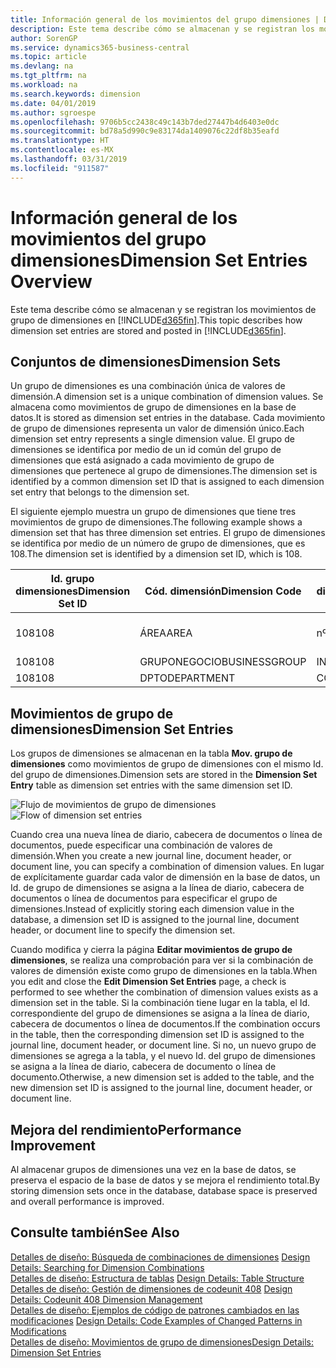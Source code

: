 ```yaml
---
title: Información general de los movimientos del grupo dimensiones | Documentos de Microsoft
description: Este tema describe cómo se almacenan y se registran los movimientos de grupo de dimensiones en Dynamics 365.
author: SorenGP
ms.service: dynamics365-business-central
ms.topic: article
ms.devlang: na
ms.tgt_pltfrm: na
ms.workload: na
ms.search.keywords: dimension
ms.date: 04/01/2019
ms.author: sgroespe
ms.openlocfilehash: 9706b5cc2438c49c143b7ded27447b4d6403e0dc
ms.sourcegitcommit: bd78a5d990c9e83174da1409076c22df8b35eafd
ms.translationtype: HT
ms.contentlocale: es-MX
ms.lasthandoff: 03/31/2019
ms.locfileid: "911587"
---
```

# <a name="dimension-set-entries-overview"></a><span data-ttu-id="23927-103">Información general de los movimientos del grupo dimensiones</span><span class="sxs-lookup"><span data-stu-id="23927-103">Dimension Set Entries Overview</span></span>
<span data-ttu-id="23927-104">Este tema describe cómo se almacenan y se registran los movimientos de grupo de dimensiones en [!INCLUDE[d365fin](includes/d365fin_md.md)].</span><span class="sxs-lookup"><span data-stu-id="23927-104">This topic describes how dimension set entries are stored and posted in [!INCLUDE[d365fin](includes/d365fin_md.md)].</span></span>  

## <a name="dimension-sets"></a><span data-ttu-id="23927-105">Conjuntos de dimensiones</span><span class="sxs-lookup"><span data-stu-id="23927-105">Dimension Sets</span></span>  
<span data-ttu-id="23927-106">Un grupo de dimensiones es una combinación única de valores de dimensión.</span><span class="sxs-lookup"><span data-stu-id="23927-106">A dimension set is a unique combination of dimension values.</span></span> <span data-ttu-id="23927-107">Se almacena como movimientos de grupo de dimensiones en la base de datos.</span><span class="sxs-lookup"><span data-stu-id="23927-107">It is stored as dimension set entries in the database.</span></span> <span data-ttu-id="23927-108">Cada movimiento de grupo de dimensiones representa un valor de dimensión único.</span><span class="sxs-lookup"><span data-stu-id="23927-108">Each dimension set entry represents a single dimension value.</span></span> <span data-ttu-id="23927-109">El grupo de dimensiones se identifica por medio de un id común del grupo de dimensiones que está asignado a cada movimiento de grupo de dimensiones que pertenece al grupo de dimensiones.</span><span class="sxs-lookup"><span data-stu-id="23927-109">The dimension set is identified by a common dimension set ID that is assigned to each dimension set entry that belongs to the dimension set.</span></span>  

<span data-ttu-id="23927-110">El siguiente ejemplo muestra un grupo de dimensiones que tiene tres movimientos de grupo de dimensiones.</span><span class="sxs-lookup"><span data-stu-id="23927-110">The following example shows a dimension set that has three dimension set entries.</span></span> <span data-ttu-id="23927-111">El grupo de dimensiones se identifica por medio de un número de grupo de dimensiones, que es 108.</span><span class="sxs-lookup"><span data-stu-id="23927-111">The dimension set is identified by a dimension set ID, which is 108.</span></span>  

|<span data-ttu-id="23927-112">Id. grupo dimensiones</span><span class="sxs-lookup"><span data-stu-id="23927-112">Dimension Set ID</span></span>|<span data-ttu-id="23927-113">Cód. dimensión</span><span class="sxs-lookup"><span data-stu-id="23927-113">Dimension Code</span></span>|<span data-ttu-id="23927-114">Cód. valor dimensión</span><span class="sxs-lookup"><span data-stu-id="23927-114">Dimension Value Code</span></span>|<span data-ttu-id="23927-115">Nombre valor dimensión</span><span class="sxs-lookup"><span data-stu-id="23927-115">Dimension Value Name</span></span>|  
|----------------------|--------------------|--------------------------|--------------------------|  
|<span data-ttu-id="23927-116">108</span><span class="sxs-lookup"><span data-stu-id="23927-116">108</span></span>|<span data-ttu-id="23927-117">ÁREA</span><span class="sxs-lookup"><span data-stu-id="23927-117">AREA</span></span>|<span data-ttu-id="23927-118">nº 70</span><span class="sxs-lookup"><span data-stu-id="23927-118">70</span></span>|<span data-ttu-id="23927-119">Norte América</span><span class="sxs-lookup"><span data-stu-id="23927-119">America North</span></span>|  
|<span data-ttu-id="23927-120">108</span><span class="sxs-lookup"><span data-stu-id="23927-120">108</span></span>|<span data-ttu-id="23927-121">GRUPONEGOCIO</span><span class="sxs-lookup"><span data-stu-id="23927-121">BUSINESSGROUP</span></span>|<span data-ttu-id="23927-122">INICIO</span><span class="sxs-lookup"><span data-stu-id="23927-122">HOME</span></span>|<span data-ttu-id="23927-123">Inicio</span><span class="sxs-lookup"><span data-stu-id="23927-123">Home</span></span>|  
|<span data-ttu-id="23927-124">108</span><span class="sxs-lookup"><span data-stu-id="23927-124">108</span></span>|<span data-ttu-id="23927-125">DPTO</span><span class="sxs-lookup"><span data-stu-id="23927-125">DEPARTMENT</span></span>|<span data-ttu-id="23927-126">CCIAL</span><span class="sxs-lookup"><span data-stu-id="23927-126">SALES</span></span>|<span data-ttu-id="23927-127">Ccial</span><span class="sxs-lookup"><span data-stu-id="23927-127">Sales</span></span>|  

## <a name="dimension-set-entries"></a><span data-ttu-id="23927-128">Movimientos de grupo de dimensiones</span><span class="sxs-lookup"><span data-stu-id="23927-128">Dimension Set Entries</span></span>  
<span data-ttu-id="23927-129">Los grupos de dimensiones se almacenan en la tabla **Mov. grupo de dimensiones** como movimientos de grupo de dimensiones con el mismo Id. del grupo de dimensiones.</span><span class="sxs-lookup"><span data-stu-id="23927-129">Dimension sets are stored in the **Dimension Set Entry** table as dimension set entries with the same dimension set ID.</span></span>  

<span data-ttu-id="23927-130">![Flujo de movimientos de grupo de dimensiones](media/dimensionentrynav7.png "Flujo de movimientos de grupo de dimensiones")</span><span class="sxs-lookup"><span data-stu-id="23927-130">![Flow of dimension set entries](media/dimensionentrynav7.png "Flow of dimension set entries")</span></span>  

<span data-ttu-id="23927-131">Cuando crea una nueva línea de diario, cabecera de documentos o línea de documentos, puede especificar una combinación de valores de dimensión.</span><span class="sxs-lookup"><span data-stu-id="23927-131">When you create a new journal line, document header, or document line, you can specify a combination of dimension values.</span></span> <span data-ttu-id="23927-132">En lugar de explícitamente guardar cada valor de dimensión en la base de datos, un Id. de grupo de dimensiones se asigna a la línea de diario, cabecera de documentos o línea de documentos para especificar el grupo de dimensiones.</span><span class="sxs-lookup"><span data-stu-id="23927-132">Instead of explicitly storing each dimension value in the database, a dimension set ID is assigned to the journal line, document header, or document line to specify the dimension set.</span></span>  

<span data-ttu-id="23927-133">Cuando modifica y cierra la página **Editar movimientos de grupo de dimensiones**, se realiza una comprobación para ver si la combinación de valores de dimensión existe como grupo de dimensiones en la tabla.</span><span class="sxs-lookup"><span data-stu-id="23927-133">When you edit and close the **Edit Dimension Set Entries** page, a check is performed to see whether the combination of dimension values exists as a dimension set in the table.</span></span> <span data-ttu-id="23927-134">Si la combinación tiene lugar en la tabla, el Id. correspondiente del grupo de dimensiones se asigna a la línea de diario, cabecera de documentos o línea de documentos.</span><span class="sxs-lookup"><span data-stu-id="23927-134">If the combination occurs in the table, then the corresponding dimension set ID is assigned to the journal line, document header, or document line.</span></span> <span data-ttu-id="23927-135">Si no, un nuevo grupo de dimensiones se agrega a la tabla, y el nuevo Id. del grupo de dimensiones se asigna a la línea de diario, cabecera de documento o línea de documento.</span><span class="sxs-lookup"><span data-stu-id="23927-135">Otherwise, a new dimension set is added to the table, and the new dimension set ID is assigned to the journal line, document header, or document line.</span></span>  

## <a name="performance-improvement"></a><span data-ttu-id="23927-136">Mejora del rendimiento</span><span class="sxs-lookup"><span data-stu-id="23927-136">Performance Improvement</span></span>  
<span data-ttu-id="23927-137">Al almacenar grupos de dimensiones una vez en la base de datos, se preserva el espacio de la base de datos y se mejora el rendimiento total.</span><span class="sxs-lookup"><span data-stu-id="23927-137">By storing dimension sets once in the database, database space is preserved and overall performance is improved.</span></span>  

## <a name="see-also"></a><span data-ttu-id="23927-138">Consulte también</span><span class="sxs-lookup"><span data-stu-id="23927-138">See Also</span></span>  
<span data-ttu-id="23927-139">[Detalles de diseño: Búsqueda de combinaciones de dimensiones](design-details-searching-for-dimension-combinations.md) </span><span class="sxs-lookup"><span data-stu-id="23927-139">[Design Details: Searching for Dimension Combinations](design-details-searching-for-dimension-combinations.md) </span></span>  
<span data-ttu-id="23927-140">[Detalles de diseño: Estructura de tablas](design-details-table-structure.md) </span><span class="sxs-lookup"><span data-stu-id="23927-140">[Design Details: Table Structure](design-details-table-structure.md) </span></span>  
<span data-ttu-id="23927-141">[Detalles de diseño: Gestión de dimensiones de codeunit 408](design-details-codeunit-408-dimension-management.md) </span><span class="sxs-lookup"><span data-stu-id="23927-141">[Design Details: Codeunit 408 Dimension Management](design-details-codeunit-408-dimension-management.md) </span></span>  
<span data-ttu-id="23927-142">[Detalles de diseño: Ejemplos de código de patrones cambiados en las modificaciones](design-details-code-examples-of-changed-patterns-in-modifications.md) </span><span class="sxs-lookup"><span data-stu-id="23927-142">[Design Details: Code Examples of Changed Patterns in Modifications](design-details-code-examples-of-changed-patterns-in-modifications.md) </span></span>  
[<span data-ttu-id="23927-143">Detalles de diseño: Movimientos de grupo de dimensiones</span><span class="sxs-lookup"><span data-stu-id="23927-143">Design Details: Dimension Set Entries</span></span>](design-details-dimension-set-entries.md)   
